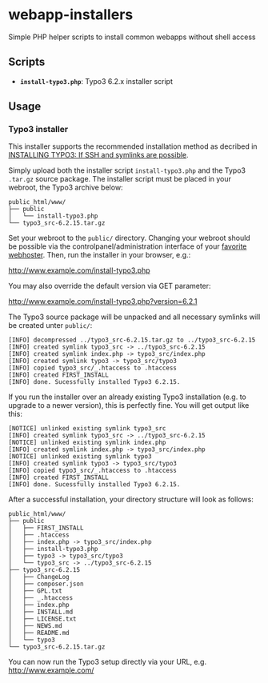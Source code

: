 # webapp-installers

Simple PHP helper scripts to install common webapps without shell access

## Scripts

- **```install-typo3.php```**: Typo3 6.2.x installer script

## Usage

### Typo3 installer

This installer supports the recommended installation method as decribed in [INSTALLING TYPO3: If SSH and symlinks are possible](https://github.com/TYPO3/TYPO3.CMS/blob/TYPO3_6-2/INSTALL.md#if-ssh-and-symlinks-are-possible).

Simply upload both the installer script ```install-typo3.php``` and the Typo3 ```.tar.gz``` source package. The installer script must be placed in your webroot, the Typo3 archive below:

```
public_html/www/
├── public
│   └── install-typo3.php
└── typo3_src-6.2.15.tar.gz
```

Set your webroot to the ```public/``` directory. Changing your webroot should be possible via the controlpanel/administration interface of your [favorite webhoster](https://www.onlime.ch). Then, run the installer in your browser, e.g.:

http://www.example.com/install-typo3.php

You may also override the default version via GET parameter:

http://www.example.com/install-typo3.php?version=6.2.1

The Typo3 source package will be unpacked and all necessary symlinks will be created unter ```public/```:

```
[INFO] decompressed ../typo3_src-6.2.15.tar.gz to ../typo3_src-6.2.15
[INFO] created symlink typo3_src -> ../typo3_src-6.2.15
[INFO] created symlink index.php -> typo3_src/index.php
[INFO] created symlink typo3 -> typo3_src/typo3
[INFO] copied typo3_src/_.htaccess to .htaccess
[INFO] created FIRST_INSTALL
[INFO] done. Sucessfully installed Typo3 6.2.15.
```

If you run the installer over an already existing Typo3 installation (e.g. to upgrade to a newer version), this is perfectly fine. You will get output like this:

```
[NOTICE] unlinked existing symlink typo3_src
[INFO] created symlink typo3_src -> ../typo3_src-6.2.15
[NOTICE] unlinked existing symlink index.php
[INFO] created symlink index.php -> typo3_src/index.php
[NOTICE] unlinked existing symlink typo3
[INFO] created symlink typo3 -> typo3_src/typo3
[INFO] copied typo3_src/_.htaccess to .htaccess
[INFO] created FIRST_INSTALL
[INFO] done. Sucessfully installed Typo3 6.2.15.
```

After a successful installation, your directory structure will look as follows:

```
public_html/www/
├── public
│   ├── FIRST_INSTALL
│   ├── .htaccess
│   ├── index.php -> typo3_src/index.php
│   ├── install-typo3.php
│   ├── typo3 -> typo3_src/typo3
│   └── typo3_src -> ../typo3_src-6.2.15
├── typo3_src-6.2.15
│   ├── ChangeLog
│   ├── composer.json
│   ├── GPL.txt
│   ├── _.htaccess
│   ├── index.php
│   ├── INSTALL.md
│   ├── LICENSE.txt
│   ├── NEWS.md
│   ├── README.md
│   └── typo3
└── typo3_src-6.2.15.tar.gz
```

You can now run the Typo3 setup directly via your URL, e.g. http://www.example.com/
